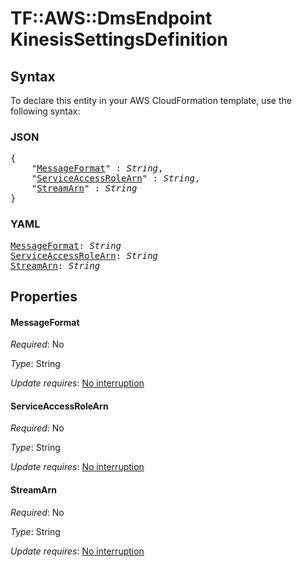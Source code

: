 # TF::AWS::DmsEndpoint KinesisSettingsDefinition

## Syntax

To declare this entity in your AWS CloudFormation template, use the following syntax:

### JSON

<pre>
{
    "<a href="#messageformat" title="MessageFormat">MessageFormat</a>" : <i>String</i>,
    "<a href="#serviceaccessrolearn" title="ServiceAccessRoleArn">ServiceAccessRoleArn</a>" : <i>String</i>,
    "<a href="#streamarn" title="StreamArn">StreamArn</a>" : <i>String</i>
}
</pre>

### YAML

<pre>
<a href="#messageformat" title="MessageFormat">MessageFormat</a>: <i>String</i>
<a href="#serviceaccessrolearn" title="ServiceAccessRoleArn">ServiceAccessRoleArn</a>: <i>String</i>
<a href="#streamarn" title="StreamArn">StreamArn</a>: <i>String</i>
</pre>

## Properties

#### MessageFormat

_Required_: No

_Type_: String

_Update requires_: [No interruption](https://docs.aws.amazon.com/AWSCloudFormation/latest/UserGuide/using-cfn-updating-stacks-update-behaviors.html#update-no-interrupt)

#### ServiceAccessRoleArn

_Required_: No

_Type_: String

_Update requires_: [No interruption](https://docs.aws.amazon.com/AWSCloudFormation/latest/UserGuide/using-cfn-updating-stacks-update-behaviors.html#update-no-interrupt)

#### StreamArn

_Required_: No

_Type_: String

_Update requires_: [No interruption](https://docs.aws.amazon.com/AWSCloudFormation/latest/UserGuide/using-cfn-updating-stacks-update-behaviors.html#update-no-interrupt)

